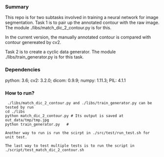 ### Summary

This repo is for two subtasks involved in training a neural network for image segmentation.
Task 1 is to pair up the annotated contour with the raw image. The module ./libs/match_dic_2_contour.py is for this.

In the current version, the manually annotated contour is compared with contour genereated by cv2. 

Task 2 is to create a cyclic data generator. The module ./libs/train_generator.py is  for this task.


### Dependencies
python: 3.6;
cv2: 3.2.0;
dicom: 0.9.9;
numpy: 1.11.3;
PIL: 4.1.1



### How to run?

```
 ./libs/match_dic_2_contour.py and ./libs/train_generator.py can be tested by run
cd ./libs
python match_dic_2_contour.py # Its output is saved at out_data/tmp/tmp.jpg
python train_generator.py   #
```

```
Another way to run is run the scirpt in ./src/test/run_test.sh for unit test.
```
```
The last way to test multiple tests is to run the script in ./script/test_match_dic_2_contour.sh 
```
